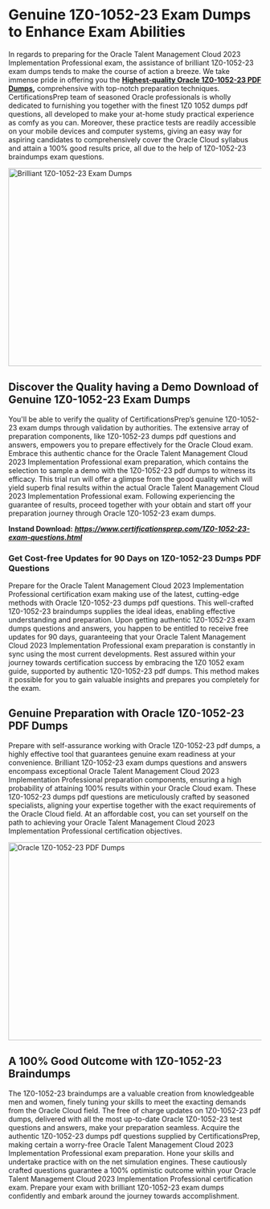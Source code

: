 <h1><strong>Genuine 1Z0-1052-23 Exam Dumps to Enhance Exam Abilities</strong></h1>
<p>In regards to preparing for the Oracle Talent Management Cloud 2023 Implementation Professional exam, the assistance of brilliant 1Z0-1052-23 exam dumps tends to make the course of action a breeze. We take immense pride in offering you the <strong><a href="https://www.certificationsprep.com/1Z0-1052-23-exam-questions.html">Highest-quality Oracle 1Z0-1052-23 PDF Dumps</a>,</strong> comprehensive with top-notch preparation techniques. CertificationsPrep team of seasoned Oracle professionals is wholly dedicated to furnishing you together with the finest 1Z0 1052 dumps pdf questions, all developed to make your at-home study practical experience as comfy as you can. Moreover, these practice tests are readily accessible on your mobile devices and computer systems, giving an easy way for aspiring candidates to comprehensively cover the Oracle Cloud syllabus and attain a 100% good results price, all due to the help of 1Z0-1052-23 braindumps exam questions.</p>
<p><img src="https://i.imgur.com/XTkKqDV.png" alt="Brilliant 1Z0-1052-23 Exam Dumps" width="700" height="394" /></p>
<h2><strong>Discover the Quality having a Demo Download of Genuine 1Z0-1052-23 Exam Dumps</strong></h2>
<p>You'll be able to verify the quality of CertificationsPrep&rsquo;s genuine 1Z0-1052-23 exam dumps through validation by authorities. The extensive array of preparation components, like 1Z0-1052-23 dumps pdf questions and answers, empowers you to prepare effectively for the Oracle Cloud exam. Embrace this authentic chance for the Oracle Talent Management Cloud 2023 Implementation Professional exam preparation, which contains the selection to sample a demo with the 1Z0-1052-23 pdf dumps to witness its efficacy. This trial run will offer a glimpse from the good quality which will yield superb final results within the actual Oracle Talent Management Cloud 2023 Implementation Professional exam. Following experiencing the guarantee of results, proceed together with your obtain and start off your preparation journey through Oracle 1Z0-1052-23 exam dumps.</p>
<p><strong>Instand Download:</strong>&nbsp;<strong><a href="https://www.certificationsprep.com/1Z0-1052-23-exam-questions.html"><em>https://www.certificationsprep.com/1Z0-1052-23-exam-questions.html</em></a></strong></p>
<h3><strong>Get Cost-free Updates for 90 Days on 1Z0-1052-23 Dumps PDF Questions</strong></h3>
<p>Prepare for the Oracle Talent Management Cloud 2023 Implementation Professional certification exam making use of the latest, cutting-edge methods with Oracle 1Z0-1052-23 dumps pdf questions. This well-crafted 1Z0-1052-23 braindumps supplies the ideal ideas, enabling effective understanding and preparation. Upon getting authentic 1Z0-1052-23 exam dumps questions and answers, you happen to be entitled to receive free updates for 90 days, guaranteeing that your Oracle Talent Management Cloud 2023 Implementation Professional exam preparation is constantly in sync using the most current developments. Rest assured within your journey towards certification success by embracing the 1Z0 1052 exam guide, supported by authentic 1Z0-1052-23 pdf dumps. This method makes it possible for you to gain valuable insights and prepares you completely for the exam.</p>
<h2><strong>Genuine Preparation with Oracle 1Z0-1052-23 PDF Dumps</strong></h2>
<p>Prepare with self-assurance working with Oracle 1Z0-1052-23 pdf dumps, a highly effective tool that guarantees genuine exam readiness at your convenience. Brilliant 1Z0-1052-23 exam dumps questions and answers encompass exceptional Oracle Talent Management Cloud 2023 Implementation Professional preparation components, ensuring a high probability of attaining 100% results within your Oracle Cloud exam. These 1Z0-1052-23 dumps pdf questions are meticulously crafted by seasoned specialists, aligning your expertise together with the exact requirements of the Oracle Cloud field. At an affordable cost, you can set yourself on the path to achieving your Oracle Talent Management Cloud 2023 Implementation Professional certification objectives.</p>
<p><a href="https://www.certificationsprep.com/1Z0-1052-23-exam-questions.html"><img src="https://i.imgur.com/DQYUJ45.png" alt="Oracle 1Z0-1052-23 PDF Dumps" width="700" height="394" /></a></p>
<h2><strong>A 100% Good Outcome with 1Z0-1052-23 Braindumps</strong></h2>
<p>The 1Z0-1052-23 braindumps are a valuable creation from knowledgeable men and women, finely tuning your skills to meet the exacting demands from the Oracle Cloud field. The free of charge updates on 1Z0-1052-23 pdf dumps, delivered with all the most up-to-date Oracle 1Z0-1052-23 test questions and answers, make your preparation seamless. Acquire the authentic 1Z0-1052-23 dumps pdf questions supplied by CertificationsPrep, making certain a worry-free Oracle Talent Management Cloud 2023 Implementation Professional exam preparation. Hone your skills and undertake practice with on the net simulation engines. These cautiously crafted questions guarantee a 100% optimistic outcome within your Oracle Talent Management Cloud 2023 Implementation Professional certification exam. Prepare your exam with brilliant 1Z0-1052-23 exam dumps confidently and embark around the journey towards accomplishment.</p>
